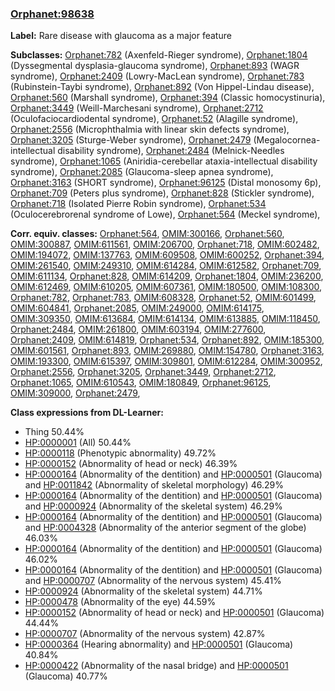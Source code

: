 
### [Orphanet:98638](http://www.orpha.net/ORDO/Orphanet_98638)
**Label:** Rare disease with glaucoma as a major feature

**Subclasses:** [Orphanet:782](http://www.orpha.net/ORDO/Orphanet_782) (Axenfeld-Rieger syndrome), [Orphanet:1804](http://www.orpha.net/ORDO/Orphanet_1804) (Dyssegmental dysplasia-glaucoma syndrome), [Orphanet:893](http://www.orpha.net/ORDO/Orphanet_893) (WAGR syndrome), [Orphanet:2409](http://www.orpha.net/ORDO/Orphanet_2409) (Lowry-MacLean syndrome), [Orphanet:783](http://www.orpha.net/ORDO/Orphanet_783) (Rubinstein-Taybi syndrome), [Orphanet:892](http://www.orpha.net/ORDO/Orphanet_892) (Von Hippel-Lindau disease), [Orphanet:560](http://www.orpha.net/ORDO/Orphanet_560) (Marshall syndrome), [Orphanet:394](http://www.orpha.net/ORDO/Orphanet_394) (Classic homocystinuria), [Orphanet:3449](http://www.orpha.net/ORDO/Orphanet_3449) (Weill-Marchesani syndrome), [Orphanet:2712](http://www.orpha.net/ORDO/Orphanet_2712) (Oculofaciocardiodental syndrome), [Orphanet:52](http://www.orpha.net/ORDO/Orphanet_52) (Alagille syndrome), [Orphanet:2556](http://www.orpha.net/ORDO/Orphanet_2556) (Microphthalmia with linear skin defects syndrome), [Orphanet:3205](http://www.orpha.net/ORDO/Orphanet_3205) (Sturge-Weber syndrome), [Orphanet:2479](http://www.orpha.net/ORDO/Orphanet_2479) (Megalocornea-intellectual disability syndrome), [Orphanet:2484](http://www.orpha.net/ORDO/Orphanet_2484) (Melnick-Needles syndrome), [Orphanet:1065](http://www.orpha.net/ORDO/Orphanet_1065) (Aniridia-cerebellar ataxia-intellectual disability syndrome), [Orphanet:2085](http://www.orpha.net/ORDO/Orphanet_2085) (Glaucoma-sleep apnea syndrome), [Orphanet:3163](http://www.orpha.net/ORDO/Orphanet_3163) (SHORT syndrome), [Orphanet:96125](http://www.orpha.net/ORDO/Orphanet_96125) (Distal monosomy 6p), [Orphanet:709](http://www.orpha.net/ORDO/Orphanet_709) (Peters plus syndrome), [Orphanet:828](http://www.orpha.net/ORDO/Orphanet_828) (Stickler syndrome), [Orphanet:718](http://www.orpha.net/ORDO/Orphanet_718) (Isolated Pierre Robin syndrome), [Orphanet:534](http://www.orpha.net/ORDO/Orphanet_534) (Oculocerebrorenal syndrome of Lowe), [Orphanet:564](http://www.orpha.net/ORDO/Orphanet_564) (Meckel syndrome), 

**Corr. equiv. classes:** [Orphanet:564](http://www.orpha.net/ORDO/Orphanet_564), [OMIM:300166](http://purl.obolibrary.org/obo/OMIM_300166), [Orphanet:560](http://www.orpha.net/ORDO/Orphanet_560), [OMIM:300887](http://purl.obolibrary.org/obo/OMIM_300887), [OMIM:611561](http://purl.obolibrary.org/obo/OMIM_611561), [OMIM:206700](http://purl.obolibrary.org/obo/OMIM_206700), [Orphanet:718](http://www.orpha.net/ORDO/Orphanet_718), [OMIM:602482](http://purl.obolibrary.org/obo/OMIM_602482), [OMIM:194072](http://purl.obolibrary.org/obo/OMIM_194072), [OMIM:137763](http://purl.obolibrary.org/obo/OMIM_137763), [OMIM:609508](http://purl.obolibrary.org/obo/OMIM_609508), [OMIM:600252](http://purl.obolibrary.org/obo/OMIM_600252), [Orphanet:394](http://www.orpha.net/ORDO/Orphanet_394), [OMIM:261540](http://purl.obolibrary.org/obo/OMIM_261540), [OMIM:249310](http://purl.obolibrary.org/obo/OMIM_249310), [OMIM:614284](http://purl.obolibrary.org/obo/OMIM_614284), [OMIM:612582](http://purl.obolibrary.org/obo/OMIM_612582), [Orphanet:709](http://www.orpha.net/ORDO/Orphanet_709), [OMIM:611134](http://purl.obolibrary.org/obo/OMIM_611134), [Orphanet:828](http://www.orpha.net/ORDO/Orphanet_828), [OMIM:614209](http://purl.obolibrary.org/obo/OMIM_614209), [Orphanet:1804](http://www.orpha.net/ORDO/Orphanet_1804), [OMIM:236200](http://purl.obolibrary.org/obo/OMIM_236200), [OMIM:612469](http://purl.obolibrary.org/obo/OMIM_612469), [OMIM:610205](http://purl.obolibrary.org/obo/OMIM_610205), [OMIM:607361](http://purl.obolibrary.org/obo/OMIM_607361), [OMIM:180500](http://purl.obolibrary.org/obo/OMIM_180500), [OMIM:108300](http://purl.obolibrary.org/obo/OMIM_108300), [Orphanet:782](http://www.orpha.net/ORDO/Orphanet_782), [Orphanet:783](http://www.orpha.net/ORDO/Orphanet_783), [OMIM:608328](http://purl.obolibrary.org/obo/OMIM_608328), [Orphanet:52](http://www.orpha.net/ORDO/Orphanet_52), [OMIM:601499](http://purl.obolibrary.org/obo/OMIM_601499), [OMIM:604841](http://purl.obolibrary.org/obo/OMIM_604841), [Orphanet:2085](http://www.orpha.net/ORDO/Orphanet_2085), [OMIM:249000](http://purl.obolibrary.org/obo/OMIM_249000), [OMIM:614175](http://purl.obolibrary.org/obo/OMIM_614175), [OMIM:309350](http://purl.obolibrary.org/obo/OMIM_309350), [OMIM:613684](http://purl.obolibrary.org/obo/OMIM_613684), [OMIM:614134](http://purl.obolibrary.org/obo/OMIM_614134), [OMIM:613885](http://purl.obolibrary.org/obo/OMIM_613885), [OMIM:118450](http://purl.obolibrary.org/obo/OMIM_118450), [Orphanet:2484](http://www.orpha.net/ORDO/Orphanet_2484), [OMIM:261800](http://purl.obolibrary.org/obo/OMIM_261800), [OMIM:603194](http://purl.obolibrary.org/obo/OMIM_603194), [OMIM:277600](http://purl.obolibrary.org/obo/OMIM_277600), [Orphanet:2409](http://www.orpha.net/ORDO/Orphanet_2409), [OMIM:614819](http://purl.obolibrary.org/obo/OMIM_614819), [Orphanet:534](http://www.orpha.net/ORDO/Orphanet_534), [Orphanet:892](http://www.orpha.net/ORDO/Orphanet_892), [OMIM:185300](http://purl.obolibrary.org/obo/OMIM_185300), [OMIM:601561](http://purl.obolibrary.org/obo/OMIM_601561), [Orphanet:893](http://www.orpha.net/ORDO/Orphanet_893), [OMIM:269880](http://purl.obolibrary.org/obo/OMIM_269880), [OMIM:154780](http://purl.obolibrary.org/obo/OMIM_154780), [Orphanet:3163](http://www.orpha.net/ORDO/Orphanet_3163), [OMIM:193300](http://purl.obolibrary.org/obo/OMIM_193300), [OMIM:615397](http://purl.obolibrary.org/obo/OMIM_615397), [OMIM:309801](http://purl.obolibrary.org/obo/OMIM_309801), [OMIM:612284](http://purl.obolibrary.org/obo/OMIM_612284), [OMIM:300952](http://purl.obolibrary.org/obo/OMIM_300952), [Orphanet:2556](http://www.orpha.net/ORDO/Orphanet_2556), [Orphanet:3205](http://www.orpha.net/ORDO/Orphanet_3205), [Orphanet:3449](http://www.orpha.net/ORDO/Orphanet_3449), [Orphanet:2712](http://www.orpha.net/ORDO/Orphanet_2712), [Orphanet:1065](http://www.orpha.net/ORDO/Orphanet_1065), [OMIM:610543](http://purl.obolibrary.org/obo/OMIM_610543), [OMIM:180849](http://purl.obolibrary.org/obo/OMIM_180849), [Orphanet:96125](http://www.orpha.net/ORDO/Orphanet_96125), [OMIM:309000](http://purl.obolibrary.org/obo/OMIM_309000), [Orphanet:2479](http://www.orpha.net/ORDO/Orphanet_2479), 

**Class expressions from DL-Learner:**

- Thing 50.44%
- [HP:0000001](http://purl.obolibrary.org/obo/HP_0000001) (All) 50.44%
- [HP:0000118](http://purl.obolibrary.org/obo/HP_0000118) (Phenotypic abnormality) 49.72%
- [HP:0000152](http://purl.obolibrary.org/obo/HP_0000152) (Abnormality of head or neck) 46.39%
- [HP:0000164](http://purl.obolibrary.org/obo/HP_0000164) (Abnormality of the dentition) and [HP:0000501](http://purl.obolibrary.org/obo/HP_0000501) (Glaucoma) and [HP:0011842](http://purl.obolibrary.org/obo/HP_0011842) (Abnormality of skeletal morphology) 46.29%
- [HP:0000164](http://purl.obolibrary.org/obo/HP_0000164) (Abnormality of the dentition) and [HP:0000501](http://purl.obolibrary.org/obo/HP_0000501) (Glaucoma) and [HP:0000924](http://purl.obolibrary.org/obo/HP_0000924) (Abnormality of the skeletal system) 46.29%
- [HP:0000164](http://purl.obolibrary.org/obo/HP_0000164) (Abnormality of the dentition) and [HP:0000501](http://purl.obolibrary.org/obo/HP_0000501) (Glaucoma) and [HP:0004328](http://purl.obolibrary.org/obo/HP_0004328) (Abnormality of the anterior segment of the globe) 46.03%
- [HP:0000164](http://purl.obolibrary.org/obo/HP_0000164) (Abnormality of the dentition) and [HP:0000501](http://purl.obolibrary.org/obo/HP_0000501) (Glaucoma) 46.02%
- [HP:0000164](http://purl.obolibrary.org/obo/HP_0000164) (Abnormality of the dentition) and [HP:0000501](http://purl.obolibrary.org/obo/HP_0000501) (Glaucoma) and [HP:0000707](http://purl.obolibrary.org/obo/HP_0000707) (Abnormality of the nervous system) 45.41%
- [HP:0000924](http://purl.obolibrary.org/obo/HP_0000924) (Abnormality of the skeletal system) 44.71%
- [HP:0000478](http://purl.obolibrary.org/obo/HP_0000478) (Abnormality of the eye) 44.59%
- [HP:0000152](http://purl.obolibrary.org/obo/HP_0000152) (Abnormality of head or neck) and [HP:0000501](http://purl.obolibrary.org/obo/HP_0000501) (Glaucoma) 44.44%
- [HP:0000707](http://purl.obolibrary.org/obo/HP_0000707) (Abnormality of the nervous system) 42.87%
- [HP:0000364](http://purl.obolibrary.org/obo/HP_0000364) (Hearing abnormality) and [HP:0000501](http://purl.obolibrary.org/obo/HP_0000501) (Glaucoma) 40.84%
- [HP:0000422](http://purl.obolibrary.org/obo/HP_0000422) (Abnormality of the nasal bridge) and [HP:0000501](http://purl.obolibrary.org/obo/HP_0000501) (Glaucoma) 40.77%


